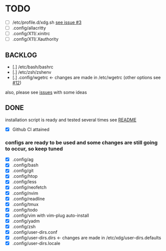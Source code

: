 # TODO
- [ ] /etc/profile.d/xdg.sh [see issue #3](https://github.com/orleanski/dotfiles/issues/3#issue-806949413)
- [ ] .config/allacritty
- [ ] .config/X11/.xinitrc
- [ ] .config/X11/.Xauthority

## BACKLOG
- [.] /etc/bash/bashrc
- [.] /etc/zsh/zshenv
- [.] .config/wgetrc <- changes are made in /etc/wgetrc (other options see [#12](https://github.com/orleanski/dotfiles/issues/12))

also, please see [issues](https://github.com/orleanski/dotfiles/issues) with some ideas

## DONE

installation script is ready and tested several times see [README](README.md)

- [x] Github CI attained

### configs are ready to be used and some changes are still going to occur, so keep tuned

- [x] .config/ag
- [x] .config/bash
- [x] .config/git
- [x] .config/htop
- [x] .config/less
- [x] .config/neofetch
- [x] .config/nvim
- [x] .config/readline
- [x] .config/tmux
- [x] .config/todo
- [x] .config/vim with vim-plug auto-install
- [x] .config/yadm
- [x] .config/zsh
- [x] .config/user-dirs.conf
- [x] .config/user-dirs.dirs <- changes are made in /etc/xdg/user-dirs.defaults
- [x] .config/user-dirs.locale
